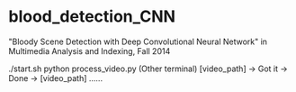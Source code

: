 # blood_detection_CNN
"Bloody Scene Detection with Deep Convolutional Neural Network" in Multimedia Analysis and Indexing, Fall 2014

./start.sh
python process_video.py (Other terminal)
[video_path] -> Got it -> Done -> [video_path] ......
